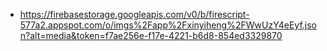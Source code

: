 - https://firebasestorage.googleapis.com/v0/b/firescript-577a2.appspot.com/o/imgs%2Fapp%2Fxinyiheng%2FWwUzY4eEyf.json?alt=media&token=f7ae256e-f17e-4221-b6d8-854ed3329870

